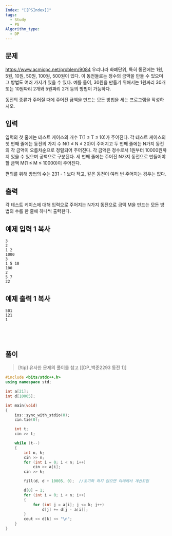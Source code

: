 ```yaml
---
Index: "[[PSIndex]]"
tags:
  - Study
  - PS
Algorithm_type:
  - DP
---
```


## 문제
https://www.acmicpc.net/problem/9084
우리나라 화폐단위, 특히 동전에는 1원, 5원, 10원, 50원, 100원, 500원이 있다. 이 동전들로는 정수의 금액을 만들 수 있으며 그 방법도 여러 가지가 있을 수 있다. 예를 들어, 30원을 만들기 위해서는 1원짜리 30개 또는 10원짜리 2개와 5원짜리 2개 등의 방법이 가능하다.

동전의 종류가 주어질 때에 주어진 금액을 만드는 모든 방법을 세는 프로그램을 작성하시오.

## 입력

입력의 첫 줄에는 테스트 케이스의 개수 T(1 ≤ T ≤ 10)가 주어진다. 각 테스트 케이스의 첫 번째 줄에는 동전의 가지 수 N(1 ≤ N ≤ 20)이 주어지고 두 번째 줄에는 N가지 동전의 각 금액이 오름차순으로 정렬되어 주어진다. 각 금액은 정수로서 1원부터 10000원까지 있을 수 있으며 공백으로 구분된다. 세 번째 줄에는 주어진 N가지 동전으로 만들어야 할 금액 M(1 ≤ M ≤ 10000)이 주어진다.

편의를 위해 방법의 수는 231 - 1 보다 작고, 같은 동전이 여러 번 주어지는 경우는 없다.

## 출력

각 테스트 케이스에 대해 입력으로 주어지는 N가지 동전으로 금액 M을 만드는 모든 방법의 수를 한 줄에 하나씩 출력한다.

## 예제 입력 1 복사

```
3
2
1 2
1000
3
1 5 10
100
2
5 7
22
```

## 예제 출력 1 복사

```
501
121
1
```

   
---
## 풀이
> [!tip] 유사한 문제의 풀이를 참고
> [[DP_백준2293 동전 1]] 
```cpp
#include <bits/stdc++.h>
using namespace std;

int a[21];
int d[10005];

int main(void)
{
	ios::sync_with_stdio(0);
	cin.tie(0);

	int t;
	cin >> t;

	while (t--)
	{
		int n, k;
		cin >> n;
		for (int i = 0; i < n; i++)
			cin >> a[i];
		cin >> k;

		fill(d, d + 10005, 0);	//초기화 하지 않으면 아래에서 계산꼬임

		d[0] = 1;
		for (int i = 0; i < n; i++)
		{
			for (int j = a[i]; j <= k; j++)
				d[j] += d[j - a[i]];
		}
		cout << d[k] << "\n";
	}
}
```